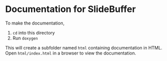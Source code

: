 # Documentation for SlideBuffer

To make the documentation,
1. `cd` into this directory
2. Run `doxygen`

This will create a subfolder named `html` containing documentation in HTML.
Open `html/index.html` in a browser to view the documentation.
